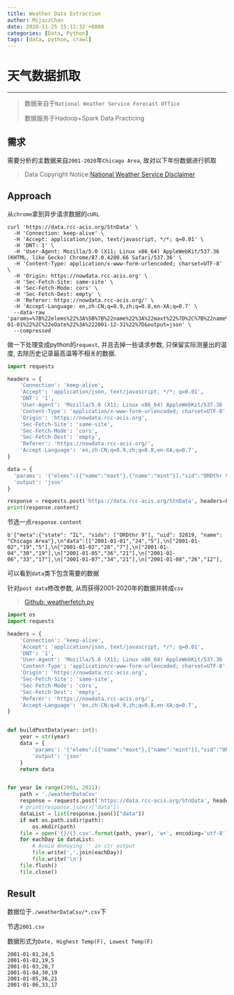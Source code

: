```yaml
---
title: Weather Data Extraction
author: MijazzChan
date: 2020-11-25 15:11:32 +0800
categories: [Data, Python]
tags: [data, python, crawl]
---
```


# 天气数据抓取

---

> 数据来自于`National Weather Service Forecast Office`
>
> 数据服务于Hadoop+Spark Data Practicing

## 需求
需要分析的主数据来自`2001-2020`年`Chicago Area`, 故对以下年份数据进行抓取

> Data Copyright Notice:[National Weather Service Disclaimer](https://www.weather.gov/disclaimer)

## Approach
从`chrome`拿到异步请求数据的`cURL`
```shell
curl 'https://data.rcc-acis.org/StnData' \
  -H 'Connection: keep-alive' \
  -H 'Accept: application/json, text/javascript, */*; q=0.01' \
  -H 'DNT: 1' \
  -H 'User-Agent: Mozilla/5.0 (X11; Linux x86_64) AppleWebKit/537.36 (KHTML, like Gecko) Chrome/87.0.4280.66 Safari/537.36' \
  -H 'Content-Type: application/x-www-form-urlencoded; charset=UTF-8' \
  -H 'Origin: https://nowdata.rcc-acis.org' \
  -H 'Sec-Fetch-Site: same-site' \
  -H 'Sec-Fetch-Mode: cors' \
  -H 'Sec-Fetch-Dest: empty' \
  -H 'Referer: https://nowdata.rcc-acis.org/' \
  -H 'Accept-Language: en,zh-CN;q=0.9,zh;q=0.8,en-XA;q=0.7' \
  --data-raw 'params=%7B%22elems%22%3A%5B%7B%22name%22%3A%22maxt%22%7D%2C%7B%22name%22%3A%22mint%22%7D%2C%7B%22name%22%3A%22maxt%22%2C%22duration%22%3A%22dly%22%2C%22normal%22%3A%221%22%2C%22prec%22%3A1%7D%2C%7B%22name%22%3A%22mint%22%2C%22duration%22%3A%22dly%22%2C%22normal%22%3A%221%22%2C%22prec%22%3A1%7D%5D%2C%22sid%22%3A%22ORDthr+9%22%2C%22sDate%22%3A%222001-01-01%22%2C%22eDate%22%3A%222001-12-31%22%7D&output=json' \
  --compressed
```
做一下处理变成python的`request`, 并且去掉一些请求参数, 只保留实际测量出的温度, 去除历史记录最高温等不相关的数据.
```python
import requests

headers = {
    'Connection': 'keep-alive',
    'Accept': 'application/json, text/javascript, */*; q=0.01',
    'DNT': '1',
    'User-Agent': 'Mozilla/5.0 (X11; Linux x86_64) AppleWebKit/537.36 (KHTML, like Gecko) Chrome/87.0.4280.66 Safari/537.36',
    'Content-Type': 'application/x-www-form-urlencoded; charset=UTF-8',
    'Origin': 'https://nowdata.rcc-acis.org',
    'Sec-Fetch-Site': 'same-site',
    'Sec-Fetch-Mode': 'cors',
    'Sec-Fetch-Dest': 'empty',
    'Referer': 'https://nowdata.rcc-acis.org/',
    'Accept-Language': 'en,zh-CN;q=0.9,zh;q=0.8,en-XA;q=0.7',
}

data = {
  'params': '{"elems":[{"name":"maxt"},{"name":"mint"}],"sid":"ORDthr 9","sDate":"2001-01-01","eDate":"2001-12-31"}',
  'output': 'json'
}

response = requests.post('https://data.rcc-acis.org/StnData', headers=headers, data=data)
print(response.content)
```

节选一点`response.content`

```shell
b'{"meta":{"state": "IL", "sids": ["ORDthr 9"], "uid": 32819, "name": "Chicago Area"},\n"data":[["2001-01-01","24","5"],\n["2001-01-02","19","5"],\n["2001-01-03","28","7"],\n["2001-01-04","30","19"],\n["2001-01-05","36","21"],\n["2001-01-06","33","17"],\n["2001-01-07","34","21"],\n["2001-01-08","26","12"],
```

可以看到`data`类下包含需要的数据

针对`post data`修改参数, 从而获得2001-2020年的数据并转成`csv`

> [Github: weatherfetch.py](https://github.com/MijazzChan/DataMiningAssignment/AssignmentFinal/weatherfetch.py)

```python
import os
import requests

headers = {
    'Connection': 'keep-alive',
    'Accept': 'application/json, text/javascript, */*; q=0.01',
    'DNT': '1',
    'User-Agent': 'Mozilla/5.0 (X11; Linux x86_64) AppleWebKit/537.36 (KHTML, like Gecko) Chrome/87.0.4280.66 Safari/537.36',
    'Content-Type': 'application/x-www-form-urlencoded; charset=UTF-8',
    'Origin': 'https://nowdata.rcc-acis.org',
    'Sec-Fetch-Site': 'same-site',
    'Sec-Fetch-Mode': 'cors',
    'Sec-Fetch-Dest': 'empty',
    'Referer': 'https://nowdata.rcc-acis.org/',
    'Accept-Language': 'en,zh-CN;q=0.9,zh;q=0.8,en-XA;q=0.7',
}


def buildPostData(year: int):
    year = str(year)
    data = {
        'params': '{"elems":[{"name":"maxt"},{"name":"mint"}],"sid":"ORDthr 9","sDate":"' + year + '-01-01","eDate":"' + year + '-12-31"}',
        'output': 'json'
    }
    return data


for year in range(2001, 2021):
    path = './weatherDataCsv'
    response = requests.post('https://data.rcc-acis.org/StnData', headers=headers, data=buildPostData(year))
    # print(response.json()["data"])
    dataList = list(response.json()["data"])
    if not os.path.isdir(path):
        os.mkdir(path)
    file = open('{}/{}.csv'.format(path, year), 'w+', encoding='utf-8')
    for eachDay in dataList:
        # Avoid Annoying '' in str output
        file.write(','.join(eachDay))
        file.write('\n')
    file.flush()
    file.close()
```

## Result
数据位于`./weatherDataCsv/*.csv`下

节选`2001.csv`

数据形式为`Date, Highest Temp(F), Lowest Temp(F)`
```csv
2001-01-01,24,5
2001-01-02,19,5
2001-01-03,28,7
2001-01-04,30,19
2001-01-05,36,21
2001-01-06,33,17
```